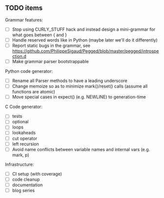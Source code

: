 TODO items
----------

Grammar features:

- [ ] Stop using CURLY_STUFF hack and instead design a mini-grammar for what goes between { and }
- [ ] Handle reserved words like in Python (maybe later we'll do it differently)
- [ ] Report static bugs in the grammar,
      see https://github.com/PhilippeSigaud/Pegged/blob/master/pegged/introspection.d
- [ ] Make grammar parser bootstrappable

Python code generator:

- [ ] Rename all Parser methods to have a leading underscore
- [ ] Change memoize so as to minimize mark()/reset() calls (assume all functions are atomic)
- [ ] Move special cases in expect() (e.g. NEWLINE) to generation-time

C Code generator:

- [ ] tests
- [ ] optional
- [ ] loops
- [ ] lookaheads
- [ ] cut operator
- [ ] left recursion
- [ ] Avoid name conflicts between variable names and internal vars (e.g. mark, p)

Infrastructure:

- [ ] CI setup (with coverage)
- [ ] code cleanup
- [ ] documentation
- [ ] blog series
